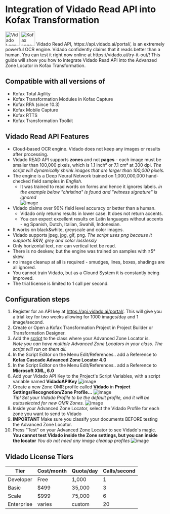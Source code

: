 # Integration of Vidado Read API into Kofax Transformation
<img src="https://vidado.ai/wp-content/themes/vidado/images/Vidado-logo-blue.png" alt="Vidado Logo" height="45">
<img src="https://www.kofax.com/-/media/Images/Global/Header/logo_header.svg" alt="Kofax Logo" height="45">
Vidado Read API, https://api.vidado.ai/portal/, is an extremely powerful OCR engine. Vidado confidently claims that it reads better than a human. You can test it right now online at https://vidado.ai/try-it-out/!  
This guide will show you how to integrate Vidado Read API into the Advanzed Zone Locator in Kofax Transformation.  

## Compatible with all versions of
* Kofax Total Agility
* Kofax Transformation Modules in Kofax Capture
* Kofax RPA (since 10.3)
* Kofax Mobile Capture
* Kofax RTTS
* Kofax Transformation Toolkit

## Vidado Read API Features
* Cloud-based OCR engine. Vidado does not keep any images or results after processing.
* Vidado READ API supports **zones** and not **pages** - each image must be smaller than 100,000 pixels, which is 1.1 inch² or 7.1 cm² at 300 dpi. *The script will dynamically shrink images that are larger than 100,000 pixels.*
* The engine is a Deep Neural Network trained on 1,000,000,000 hand-checked field samples in *English*.
  * It was trained to read words on forms and hence it ignores labels. *in the example below "christina" is found and "witness signature" is ignored*  
![image](https://user-images.githubusercontent.com/47416964/74426760-33b6e680-4e56-11ea-81ea-b5dab692f1ab.png)
* Vidado claims over 90% field level accuracy or better than a human.
  * Vidado only returns results in lower case. It does not return accents.
  * You can expect excellent results on Latin languages without accents - eg Spanish, Dutch, Italian, Swahili, Indonesian.
* It works on black&white, greyscale and color images.
* Vidado supports jpeg, jpg, gif, png. *The script uses png because it supports B&W, grey and color losslessly*
* Only horizontal text, nor can vertical text be read.
* There is no deskew, but the engine was trained on samples with ±5° skew.
* no image cleanup at all is required - smudges, lines, boxes, shadings are all ignored.
* You cannot train Vidado, but as a Clound System it is constantly being improved.
* The trial license is limited to 1 call per second.

## Configuration steps
1. Register for an API key at https://api.vidado.ai/portal/. This will give you a trial key for two weeks allowing for 1000 images/day and 1 image/second.
1. Create or Open a Kofax Transformation Project in Project Builder or Transformation Designer.
1. Add the [script](Vidado.vb) to the class where your Advanced Zone Locator is.  
*Note you can have multiple Advanced Zone Locators in your class. The script will run on them all.*
1. In the Script Editor on the Menu Edit/References.. add a Reference to **Kofax Cascade Advanced Zone Locator 4.0**
1. In the Script Editor on the Menu Edit/References.. add a Reference to **Microsoft XML, 6.0**
1. Add your Vidado API Key to the Project's Script Variables, with a script variable named **VidadoAPIKey**
![image](https://user-images.githubusercontent.com/47416964/74356916-695cc080-4dbf-11ea-8aa6-f6107b48e121.png)
1. Create a new Zone OMR profile called **Vidado** in **Project Settings/Recognotion/Zone Profile...**
![image](https://user-images.githubusercontent.com/47416964/74357087-a88b1180-4dbf-11ea-96a9-60c026313646.png)  
*Tip! Set your Vidado Profile to be the default profile, and it will be autoselected for new OMR Zones.*
![image](https://user-images.githubusercontent.com/47416964/74358438-b6da2d00-4dc1-11ea-9890-81b4dd8f3576.png)
1. Inside your Advanced Zone Locator, select the Vidado Profile for each zone you want to send to Vidado
1. **IMPORTANT** Make sure you classify your documents BEFORE testing the Advanced Zone Locator.
1. Press "Test" on your Advanced Zone Locator to see Vidado's magic. **You cannot test Vidado inside the Zone settings, but you can inside the locator** *You do not need any image cleanup profiles*
![image](https://user-images.githubusercontent.com/47416964/74366173-c8c2cc80-4dcf-11ea-8f76-fd73810e1b00.png)

## Vidado License Tiers
Tier|Cost/month|Quota/day|Calls/second
----|----------|---------|-----------
Developer|Free|1,000|1
Basic|$499|35,000|3
Scale|$999|75,000|6
Enterprise|varies|custom|20



